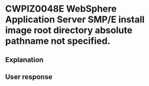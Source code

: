 # CWPIZ0048E WebSphere Application Server SMP/E install image root directory absolute pathname not specified.

## Explanation

## User response